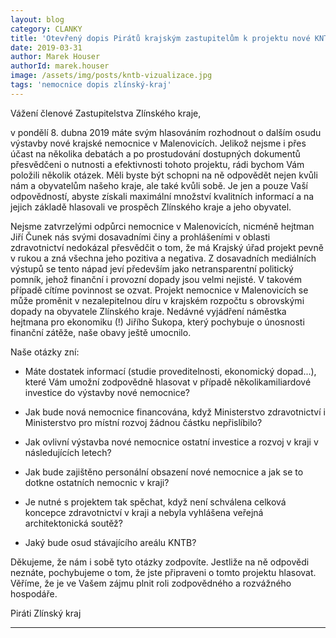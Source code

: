 ```yaml
---
layout: blog
category: CLANKY
title: 'Otevřený dopis Pirátů krajským zastupitelům k projektu nové KNTB'
date: 2019-03-31
author: Marek Houser
authorId: marek.houser
image: /assets/img/posts/kntb-vizualizace.jpg
tags: 'nemocnice dopis zlínský-kraj'
---
```

Vážení členové Zastupitelstva Zlínského kraje,

v pondělí 8. dubna 2019 máte svým hlasováním rozhodnout o dalším osudu výstavby nové krajské nemocnice v Malenovicích. Jelikož nejsme i přes účast na několika debatách a po prostudování dostupných dokumentů přesvědčeni o nutnosti a efektivnosti tohoto projektu, rádi bychom Vám položili několik otázek. Měli byste být schopni na ně odpovědět nejen kvůli nám a obyvatelům našeho kraje, ale také kvůli sobě. Je jen a pouze Vaší odpovědností, abyste získali maximální množství kvalitních informací a na jejich základě hlasovali ve prospěch Zlínského kraje a jeho obyvatel.

Nejsme zatvrzelými odpůrci nemocnice v Malenovicích, nicméně hejtman Jiří Čunek nás svými dosavadními činy a prohlášeními v oblasti zdravotnictví nedokázal přesvědčit o tom, že má Krajský úřad projekt pevně v rukou a zná všechna jeho pozitiva a negativa. Z dosavadních mediálních výstupů se tento nápad jeví především jako netransparentní politický pomník, jehož finanční i provozní dopady jsou velmi nejisté. V takovém případě cítíme povinnost se ozvat. Projekt nemocnice v Malenovicích se může proměnit v nezalepitelnou díru v krajském rozpočtu s obrovskými dopady na obyvatele Zlínského kraje. Nedávné vyjádření náměstka hejtmana pro ekonomiku (!) Jiřího Sukopa, který pochybuje o únosnosti finanční zátěže, naše obavy ještě umocnilo.

Naše otázky zní:

- Máte dostatek informací (studie proveditelnosti, ekonomický dopad...), které Vám umožní zodpovědně hlasovat v případě několikamiliardové investice do výstavby nové nemocnice?

- Jak bude nová nemocnice financována, když Ministerstvo zdravotnictví i Ministerstvo pro místní rozvoj žádnou částku nepřislíbilo?

- Jak ovlivní výstavba nové nemocnice ostatní investice a rozvoj v kraji v následujících letech?

- Jak bude zajištěno personální obsazení nové nemocnice a jak se to dotkne ostatních nemocnic v kraji?

- Je nutné s projektem tak spěchat, když není schválena celková koncepce zdravotnictví v kraji a nebyla vyhlášena veřejná architektonická soutěž?

- Jaký bude osud stávajícího areálu KNTB?

Děkujeme, že nám i sobě tyto otázky zodpovíte. Jestliže na ně odpovědi neznáte, pochybujeme o tom, že jste připraveni o tomto projektu hlasovat. Věříme, že je ve Vašem zájmu plnit roli zodpovědného a rozvážného hospodáře.

Piráti Zlínský kraj

- - -
